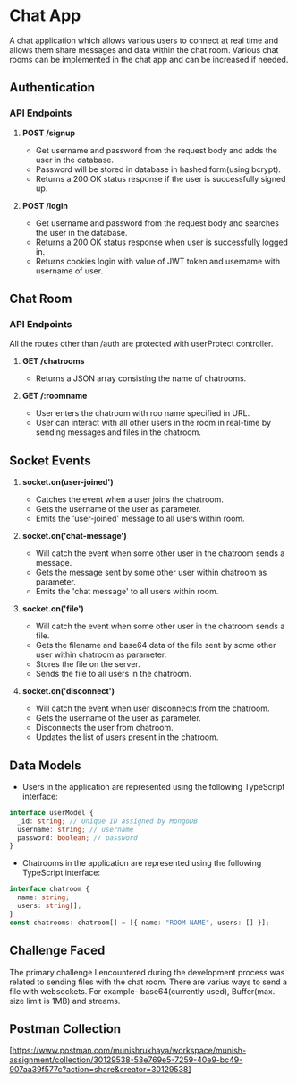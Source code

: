 # Chat App
A chat application which allows various users to connect at real time and allows them share messages and data within the chat room. Various chat rooms can be implemented in the chat app and can be increased if needed.

## Authentication
### API Endpoints
1. **POST /signup**
   - Get username and password from the request body and adds the user in the database.
   - Password will be stored in database in hashed form(using bcrypt).
   - Returns a 200 OK status response if the user is successfully signed up.

2. **POST /login**
   - Get username and password from the request body and searches the user in the database.
   - Returns a 200 OK status response when user is successfully logged in.
   - Returns cookies login with value of JWT token and username with username of user.

## Chat Room
### API Endpoints
All the routes other than /auth are protected with userProtect controller.

1. **GET /chatrooms**
   - Returns a JSON array consisting the name of chatrooms.

2. **GET /:roomname**
   - User enters the chatroom with roo name specified in URL.
   - User can interact with all other users in the room in real-time by sending messages and files in the chatroom.

## Socket Events
1. **socket.on(user-joined')**
   - Catches the event when a user joins the chatroom.
   - Gets the username of the user as parameter.
   - Emits the 'user-joined' message to all users within room.

2. **socket.on('chat-message')**
   - Will catch the event when some other user in the chatroom sends a message.
   - Gets the message sent by some other user within chatroom as parameter.
   - Emits the 'chat message' to all users within room.

3. **socket.on('file')**
   - Will catch the event when some other user in the chatroom sends a file.
   - Gets the filename and base64 data of the file sent by some other user within chatroom as parameter.
   - Stores the file on the server.
   - Sends the file to all users in the chatroom.

4. **socket.on('disconnect')**
   - Will catch the event when user disconnects from the chatroom.
   - Gets the username of the user as parameter.
   - Disconnects the user from chatroom.
   - Updates the list of users present in the chatroom.

## Data Models
- Users in the application are represented using the following TypeScript interface:
```typescript
interface userModel {
  _id: string; // Unique ID assigned by MongoDB
  username: string; // username
  password: boolean; // password
}
```

- Chatrooms in the application are represented using the following TypeScript interface:
```typescript
interface chatroom {
  name: string;
  users: string[];
}
const chatrooms: chatroom[] = [{ name: "ROOM NAME", users: [] }];
```

## Challenge Faced
The primary challenge I encountered during the development process was related to sending files with the chat room. There are varius ways to send a file with websockets. For example- base64(currently used), Buffer(max. size limit is 1MB) and streams.

## Postman Collection
[https://www.postman.com/munishrukhaya/workspace/munish-assignment/collection/30129538-53e769e5-7259-40e9-bc49-907aa39f577c?action=share&creator=30129538]
